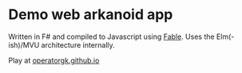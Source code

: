 # Demo web arkanoid app

Written in F# and compiled to Javascript using [Fable](https://fable.io/). Uses the Elm(-ish)/MVU architecture internally.

Play at [operatorgk.github.io](https://operatorgk.github.io)